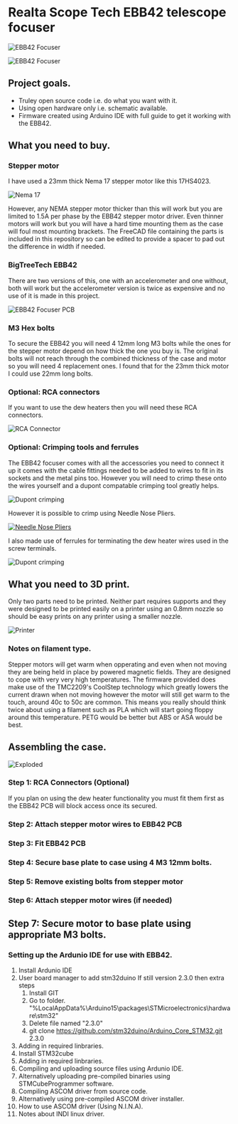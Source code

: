 # Realta Scope Tech EBB42 telescope focuser

![EBB42 Focuser](Guide/Images/SideB.png)

![EBB42 Focuser](Guide/Images/SideA.png)

## Project goals.

+ Truley open source code i.e. do what you want with it.
+ Using open hardware only i.e. schematic available.
+ Firmware created using Arduino IDE with full guide to get it working with the EBB42.

## What you need to buy.

### Stepper motor

I have used a 23mm thick Nema 17 stepper motor like this 17HS4023. 

![Nema 17](Guide/Images/17HS4023.png)

However, any NEMA stepper motor thicker than this will work but you are limited to 1.5A per phase by the EBB42 stepper motor driver. Even thinner motors will work but you will have a hard time mounting them as the case will foul most mounting brackets. The FreeCAD file containing the parts is included in this repository so can be edited to provide a spacer to pad out the difference in width if needed. 

### BigTreeTech EBB42 

There are two versions of this, one with an accelerometer and one without, both will work but the accelerometer version is twice as expensive and no use of it is made in this project. 

![EBB42 Focuser PCB](Guide/Images/PCB.png)

### M3 Hex bolts

To secure the EBB42 you will need 4 12mm long M3 bolts while the ones for the stepper motor depend on how thick the one you buy is. The original bolts will not reach through the combined thickness of the case and motor so you will need 4 replacement ones. I found that for the 23mm thick motor I could use 22mm long bolts.  

### Optional: RCA connectors

If you want to use the dew heaters then you will need these RCA connectors.

![RCA Connector](Guide/Images/RCA_PANEL_MOUNT.png)

### Optional: Crimping tools and ferrules

The EBB42 focuser comes with all the accessories you need to connect it up it comes with the cable fittings needed to be added to wires to fit in its sockets and the metal pins too. However you will need to crimp these onto the wires yourself and a dupont compatable crimping tool greatly helps.

![Dupont crimping](Guide/Images/DuPontCrimping.png)

However it is possible to crimp using Needle Nose Pliers. 

[![Needle Nose Pliers](http://img.youtube.com/vi/JsoqBS1-k7M/0.jpg)](http://www.youtube.com/watch?v=JsoqBS1-k7M "Needle Nose Pliers")

I also made use of ferrules for terminating the dew heater wires used in the screw terminals.

![Dupont crimping](Guide/Images/FerruleCrimping.png)

## What you need to 3D print.

Only two parts need to be printed. Neither part requires supports and they were designed to be printed easily on a printer using an 0.8mm nozzle so should be easy prints on any printer using a smaller nozzle. 

![Printer](Guide/Images/PrintBed.png)

### Notes on filament type.

Stepper motors will get warm when opperating and even when not moving they are being held in place by powered magnetic fields. They are designed to cope with very very high temperatures. The firmware provided does make use of the TMC2209's CoolStep technology which greatly lowers the current drawn when not moving however the motor will still get warm to the touch, around 40c to 50c are common. This means you really should think twice about using a filament such as PLA which will start going floppy around this temperature. PETG would be better but ABS or ASA would be best. 

## Assembling the case.

![Exploded](Guide/Images/Exploded.png)

### Step 1: RCA Connectors (Optional)

If you plan on using the dew heater functionality you must fit them first as the EBB42 PCB will block access once its secured.

### Step 2: Attach stepper motor wires to EBB42 PCB

### Step 3: Fit EBB42 PCB

### Step 4: Secure base plate to case using 4 M3 12mm bolts.

### Step 5: Remove existing bolts from stepper motor

### Step 6: Attach stepper motor wires (if needed)

## Step 7: Secure motor to base plate using appropriate M3 bolts.

### Setting up the Ardunio IDE for use with EBB42.

1. Install Ardunio IDE
2. User board manager to add stm32duino
  If still version 2.3.0 then extra steps
   1. Install GIT
   2. Go to folder. "%LocalAppData%\Arduino15\packages\STMicroelectronics\hardware\stm32"
   3. Delete file named "2.3.0"
   4. git clone https://github.com/stm32duino/Arduino_Core_STM32.git 2.3.0
3. Adding in required linbraries.
4. Install STM32cube
5. Adding in required linbraries.
6. Compiling and uploading source files using Ardunio IDE.
7. Alternatively uploading pre-compiled binaries using STMCubeProgrammer software.
8. Compiling ASCOM driver from source code.
9. Alternatively using pre-compiled ASCOM driver installer.
10. How to use ASCOM driver (Using N.I.N.A).
11. Notes about INDI linux driver.
